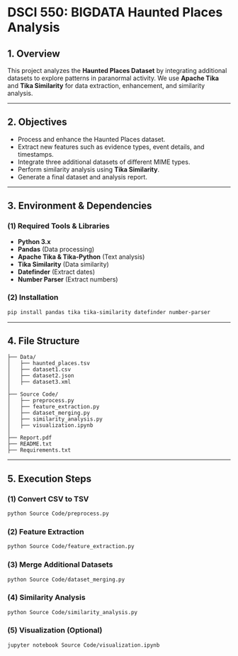 # DSCI 550: BIGDATA Haunted Places Analysis

## 1. Overview
This project analyzes the **Haunted Places Dataset** by integrating additional datasets to explore patterns in paranormal activity. We use **Apache Tika** and **Tika Similarity** for data extraction, enhancement, and similarity analysis.

---
## 2. Objectives
- Process and enhance the Haunted Places dataset.
- Extract new features such as evidence types, event details, and timestamps.
- Integrate three additional datasets of different MIME types.
- Perform similarity analysis using **Tika Similarity**.
- Generate a final dataset and analysis report.

---
## 3. Environment & Dependencies

### **(1) Required Tools & Libraries**
- **Python 3.x**
- **Pandas** (Data processing)
- **Apache Tika & Tika-Python** (Text analysis)
- **Tika Similarity** (Data similarity)
- **Datefinder** (Extract dates)
- **Number Parser** (Extract numbers)

### **(2) Installation**
```bash
pip install pandas tika tika-similarity datefinder number-parser
```

---
## 4. File Structure
```
├── Data/
│   ├── haunted_places.tsv
│   ├── dataset1.csv
│   ├── dataset2.json
│   ├── dataset3.xml
│
├── Source Code/
│   ├── preprocess.py
│   ├── feature_extraction.py
│   ├── dataset_merging.py
│   ├── similarity_analysis.py
│   ├── visualization.ipynb
│
├── Report.pdf
├── README.txt
├── Requirements.txt
```

---
## 5. Execution Steps

### **(1) Convert CSV to TSV**
```bash
python Source Code/preprocess.py
```

### **(2) Feature Extraction**
```bash
python Source Code/feature_extraction.py
```

### **(3) Merge Additional Datasets**
```bash
python Source Code/dataset_merging.py
```

### **(4) Similarity Analysis**
```bash
python Source Code/similarity_analysis.py
```

### **(5) Visualization (Optional)**
```bash
jupyter notebook Source Code/visualization.ipynb
```


